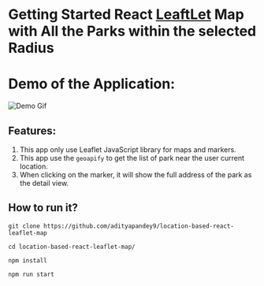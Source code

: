 # Getting Started React [LeaftLet](https://github.com/adityapandey9/location-based-react-leaflet-map) Map with All the Parks within the selected Radius

# Demo of the Application:

![Demo Gif](https://raw.githubusercontent.com/adityapandey9/location-based-react-leaflet-map/master/demo.gif)


## Features:

1. This app only use Leaflet JavaScript library for maps and markers.
2. This app use the `geoapify` to get the list of park near the user current location.
3. When clicking on the marker, it will show the full address of the park as the detail view.

## How to run it?

```
git clone https://github.com/adityapandey9/location-based-react-leaflet-map

cd location-based-react-leaflet-map/

npm install

npm run start
```
